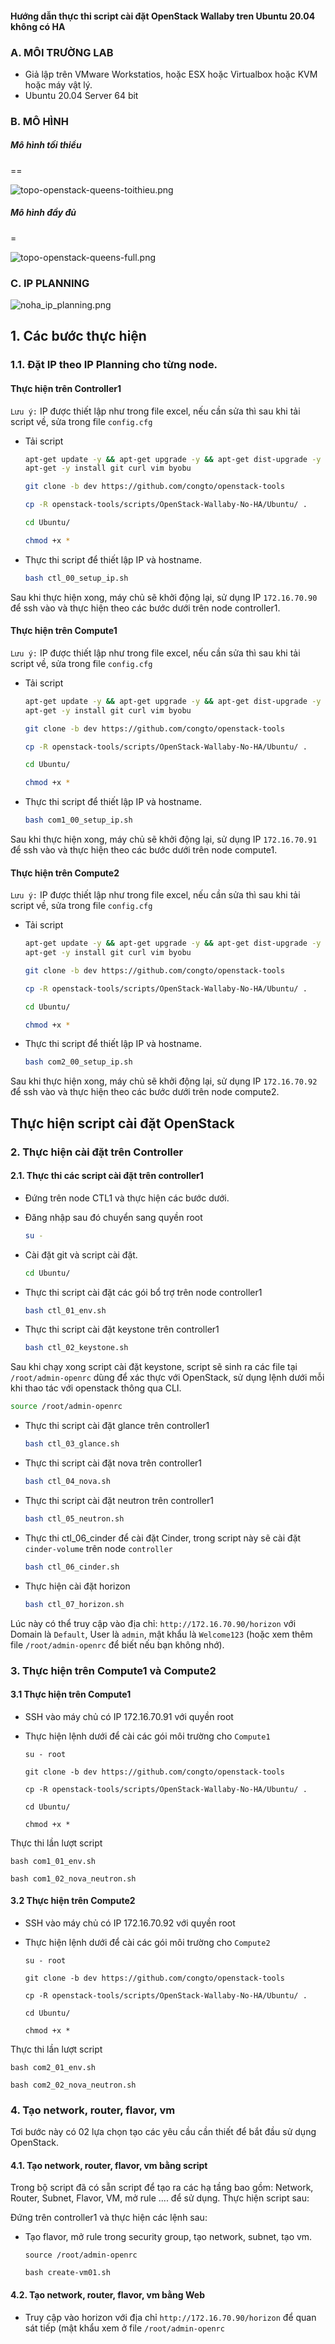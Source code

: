#### Hướng dẫn thực thi script cài đặt OpenStack Wallaby tren Ubuntu 20.04 không có HA

### A. MÔI TRƯỜNG LAB
- Giả lập trên VMware Workstatios, hoặc ESX hoặc Virtualbox hoặc KVM hoặc máy vật lý.
- Ubuntu 20.04 Server 64 bit

### B. MÔ HÌNH

##### Mô hình tối thiểu
==

![topo-openstack-queens-toithieu.png](/images/queens-images/topo-openstack-queens-toithieu.png)

##### Mô hình đầy đủ
=

![topo-openstack-queens-full.png](/images/queens-images/topo-openstack-queens-full.png)


### C. IP PLANNING


![noha_ip_planning.png](/images/queens-images/IP_Planning_queens.png)


## 1. Các bước thực hiện

### 1.1. Đặt IP theo IP Planning cho từng node.
#### Thực hiện trên Controller1
`Lưu ý:` IP được thiết lập như trong file excel, nếu cần sửa thì sau khi tải script về, sửa trong file `config.cfg`

  
- Tải script 
  
  ```sh
  apt-get update -y && apt-get upgrade -y && apt-get dist-upgrade -y
  apt-get -y install git curl vim byobu
  
  git clone -b dev https://github.com/congto/openstack-tools

  cp -R openstack-tools/scripts/OpenStack-Wallaby-No-HA/Ubuntu/ .

  cd Ubuntu/

  chmod +x *
  ```
  
- Thực thi script để thiết lập IP và hostname.

  ```sh
  bash ctl_00_setup_ip.sh
  ```
  
Sau khi thực hiện xong, máy chủ sẽ khởi động lại, sử dụng IP `172.16.70.90` để ssh vào và thực hiện theo các bước dưới trên node controller1.

  
#### Thực hiện trên Compute1
`Lưu ý:` IP được thiết lập như trong file excel, nếu cần sửa thì sau khi tải script về, sửa trong file `config.cfg`

  
- Tải script 
	```sh
  apt-get update -y && apt-get upgrade -y && apt-get dist-upgrade -y
  apt-get -y install git curl vim byobu
  
  git clone -b dev https://github.com/congto/openstack-tools

  cp -R openstack-tools/scripts/OpenStack-Wallaby-No-HA/Ubuntu/ .

  cd Ubuntu/

  chmod +x *
  ```
  
- Thực thi script để thiết lập IP và hostname.

  ```sh
  bash com1_00_setup_ip.sh
  ```
  
Sau khi thực hiện xong, máy chủ sẽ khởi động lại, sử dụng IP `172.16.70.91` để ssh vào và thực hiện theo các bước dưới trên node compute1.
  
#### Thực hiện trên Compute2
`Lưu ý:` IP được thiết lập như trong file excel, nếu cần sửa thì sau khi tải script về, sửa trong file `config.cfg`
  
- Tải script 
	```sh
  apt-get update -y && apt-get upgrade -y && apt-get dist-upgrade -y
  apt-get -y install git curl vim byobu
  
  git clone -b dev https://github.com/congto/openstack-tools

  cp -R openstack-tools/scripts/OpenStack-Wallaby-No-HA/Ubuntu/ .

  cd Ubuntu/

  chmod +x *
  ```
  
- Thực thi script để thiết lập IP và hostname.

  ```sh
  bash com2_00_setup_ip.sh
  ```
  
Sau khi thực hiện xong, máy chủ sẽ khởi động lại, sử dụng IP `172.16.70.92` để ssh vào và thực hiện theo các bước dưới trên node compute2.
	
## Thực hiện script cài đặt OpenStack
### 2. Thực hiện cài đặt trên Controller
#### 2.1. Thực thi các script cài đặt trên controller1

- Đứng trên node CTL1 và thực hiện các bước dưới.
- Đăng nhập sau đó chuyển sang quyền root

	```sh
	su -
	```
	
- Cài đặt git và script cài đặt.
	```sh
  cd Ubuntu/
	```

- Thực thi script cài đặt các gói bổ trợ trên node controller1

  ```sh
  bash ctl_01_env.sh
  ```

- Thực thi script cài đặt keystone trên controller1

  ```sh
  bash ctl_02_keystone.sh
  ```

Sau khi chạy xong script cài đặt keystone, script sẽ sinh ra các file tại `/root/admin-openrc` dùng để xác thực với OpenStack, sử dụng lệnh dưới mỗi khi thao tác với openstack thông qua CLI.

  ```sh
  source /root/admin-openrc
  ```
  
- Thực thi script cài đặt glance trên controller1

  ```sh
  bash ctl_03_glance.sh
  ```
  
- Thực thi script cài đặt nova trên controller1

  ```sh
  bash ctl_04_nova.sh
  ```

- Thực thi script cài đặt neutron trên controller1

  ```sh
  bash ctl_05_neutron.sh
  ```

- Thực thi ctl_06_cinder để cài đặt Cinder, trong script này sẽ cài đặt `cinder-volume` trên node `controller`

  ```sh
  bash ctl_06_cinder.sh
  ```
- Thực hiện cài đặt horizon

  ```sh
  bash ctl_07_horizon.sh
  ```

Lúc này có thể truy cập vào địa chỉ: `http://172.16.70.90/horizon` với Domain là `Default`, User là `admin`, mật khẩu là `Welcome123` (hoặc xem thêm file `/root/admin-openrc` để biết nếu bạn không nhớ). 

### 3. Thực hiện trên Compute1 và Compute2
#### 3.1 Thực hiện trên Compute1

- SSH vào máy chủ có IP 172.16.70.91 với quyền root 
- Thực hiện lệnh dưới để cài các gói môi trường cho `Compute1`

  ```
  su - root
  
  git clone -b dev https://github.com/congto/openstack-tools
  
  cp -R openstack-tools/scripts/OpenStack-Wallaby-No-HA/Ubuntu/ .
  
  cd Ubuntu/
  
  chmod +x *
  ```

Thực thi lần lượt script 
  
  ```
  bash com1_01_env.sh
  
  bash com1_02_nova_neutron.sh
  ```


#### 3.2 Thực hiện trên Compute2

- SSH vào máy chủ có IP 172.16.70.92 với quyền root 
- Thực hiện lệnh dưới để cài các gói môi trường cho `Compute2`

  ```
  su - root
  
  git clone -b dev https://github.com/congto/openstack-tools
  
  cp -R openstack-tools/scripts/OpenStack-Wallaby-No-HA/Ubuntu/ .
  
  cd Ubuntu/
  
  chmod +x *
  ```

Thực thi lần lượt script 
  
  ```
  bash com2_01_env.sh
  
  bash com2_02_nova_neutron.sh
  ```

### 4. Tạo network, router, flavor, vm

Tơi bước này có 02 lựa chọn tạo các yêu cầu cần thiết để bắt đầu sử dụng OpenStack.

#### 4.1. Tạo network, router, flavor, vm bằng script
Trong bộ script đã có sẵn script để tạo ra các hạ tầng bao gồm: Network, Router, Subnet, Flavor, VM, mở rule .... để sử dụng. Thực hiện script sau:

Đứng trên controller1 và thực hiện các lệnh sau:

- Tạo flavor, mở rule trong security group, tạo network, subnet, tạo vm.

  ```
  source /root/admin-openrc

  bash create-vm01.sh
  ```





#### 4.2. Tạo network, router, flavor, vm bằng Web

- Truy cập vào horizon với địa chỉ `http://172.16.70.90/horizon` để quan sát tiếp (mật khẩu xem ở file `/root/admin-openrc`


